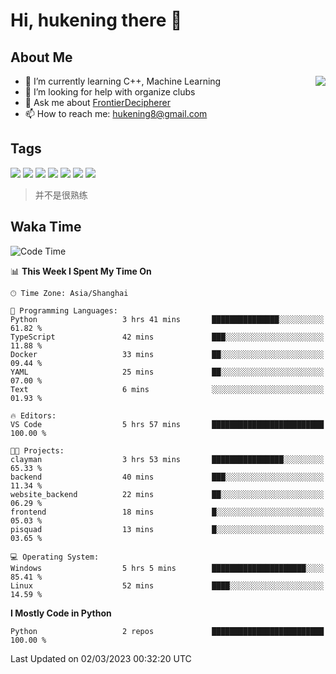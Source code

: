 # Hi, hukening there 👋

## About Me

<a href="#">
  <img align="right" src="https://github-readme-stats-git-masterrstaa-rickstaa.vercel.app/api?username=Tokyo469&count_private=true&show_icons=true&bg_color=15,f2f7fd,E0EAFC" />
</a>

- 🌱 I’m currently learning C++, Machine Learning
- 🤔 I’m looking for help with organize clubs
- 💬 Ask me about [FrontierDecipherer](https://github.com/FrontierDecipherer)
- 📫 How to reach me: hukening8@gmail.com

## Tags

![](https://img.shields.io/badge/-Python-3e74a2?style=flat-square&logo=Python&logoColor=fff)
![](https://img.shields.io/badge/-C++-00579c?style=flat-square&logo=cplusplus&logoColor=fff)
![](https://img.shields.io/badge/-Node.js-339933?style=flat-square&logo=Node.js&logoColor=fff)
![](https://img.shields.io/badge/-React-2d98ce?style=flat-square&logo=React&logoColor=fff)
![](https://img.shields.io/badge/-Linux-000000?style=flat-square&logo=Linux&logoColor=fff)
![](https://img.shields.io/badge/-MySQL-4479A1?style=flat-square&logo=MySQL&logoColor=fff)
![](https://img.shields.io/badge/-MongoDB-47A248?style=flat-square&logo=MongoDB&logoColor=fff)

> 并不是很熟练

## Waka Time

<!--START_SECTION:waka-->
![Code Time](http://img.shields.io/badge/Code%20Time-161%20hrs%2032%20mins-blue)

📊 **This Week I Spent My Time On** 

```text
🕑︎ Time Zone: Asia/Shanghai

💬 Programming Languages: 
Python                   3 hrs 41 mins       ███████████████░░░░░░░░░░   61.82 % 
TypeScript               42 mins             ███░░░░░░░░░░░░░░░░░░░░░░   11.88 % 
Docker                   33 mins             ██░░░░░░░░░░░░░░░░░░░░░░░   09.44 % 
YAML                     25 mins             ██░░░░░░░░░░░░░░░░░░░░░░░   07.00 % 
Text                     6 mins              ░░░░░░░░░░░░░░░░░░░░░░░░░   01.93 % 

🔥 Editors: 
VS Code                  5 hrs 57 mins       █████████████████████████   100.00 % 

🐱‍💻 Projects: 
clayman                  3 hrs 53 mins       ████████████████░░░░░░░░░   65.33 % 
backend                  40 mins             ███░░░░░░░░░░░░░░░░░░░░░░   11.34 % 
website_backend          22 mins             ██░░░░░░░░░░░░░░░░░░░░░░░   06.29 % 
frontend                 18 mins             █░░░░░░░░░░░░░░░░░░░░░░░░   05.03 % 
pisquad                  13 mins             █░░░░░░░░░░░░░░░░░░░░░░░░   03.65 % 

💻 Operating System: 
Windows                  5 hrs 5 mins        █████████████████████░░░░   85.41 % 
Linux                    52 mins             ████░░░░░░░░░░░░░░░░░░░░░   14.59 % 
```

**I Mostly Code in Python** 

```text
Python                   2 repos             █████████████████████████   100.00 % 
```




 Last Updated on 02/03/2023 00:32:20 UTC
<!--END_SECTION:waka-->
